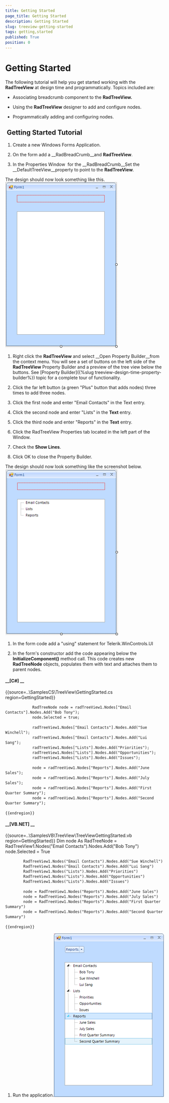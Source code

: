 ```yaml
---
title: Getting Started
page_title: Getting Started
description: Getting Started
slug: treeview-getting-started
tags: getting,started
published: True
position: 0
---
```


# Getting Started



The following tutorial will help you get started working with the __RadTreeView__ at design time and programmatically. Topics included are: 

* Associating breadcrumb component to the __RadTreeView.__

* Using the __RadTreeView__ designer to add and configure nodes.

* Programmatically adding and configuring nodes.

##  Getting Started Tutorial

1. Create a new Windows Forms Application.

1. On the form add a __RadBreadCrumb__and __RadTreeView__.
            

1. In the Properties Window  for the __RadBreadCrumb__Set the __DefaultTreeView__property
              to point to the __RadTreeView__.
            

The design should now look something like this.![treeview-getting-started 001](images/treeview-getting-started001.png)

1. Right click the __RadTreeView__ and select __Open Property Builder__from the context menu. 
              You will see a set of buttons on the left side of the __RadTreeView__ Property Builder and a preview of the tree view below the buttons.
              See [Property Builder]({%slug treeview-design-time-property-builder%}) topic 
              for a complete  tour of functionality.
            

1. Click the far left button (a green "Plus" button that adds nodes) three times to add three nodes.

1. Click the first node and enter "Email Contacts" in the Text entry.

1. Click the second node and enter "Lists" in the __Text__ entry.
            

1. Click the third node and enter "Reports" in the __Text__ entry.
            

1. Click the RadTreeView Properties tab located in the left part of the Window.

1. Check the __Show Lines__.
            

1. Click OK to close the Property Builder.

The design should now look something like the screenshot below.![treeview-getting-started 002](images/treeview-getting-started002.png)

1. In the form code add a "using" statement for Telerik.WinControls.UI

1. In the form's constructor add the code appearing below the __InitializeComponent()__ method call.
              This code creates new __RadTreeNode__ objects, populates them with text and attaches them to parent nodes.
            

#### __[C#] __

{{source=..\SamplesCS\TreeView\GettingStarted.cs region=GettingStarted}}
	            
	            RadTreeNode node = radTreeView1.Nodes["Email Contacts"].Nodes.Add("Bob Tony");
	            node.Selected = true;
	            
	            radTreeView1.Nodes["Email Contacts"].Nodes.Add("Sue Winchell");
	            radTreeView1.Nodes["Email Contacts"].Nodes.Add("Lui Sang");
	            radTreeView1.Nodes["Lists"].Nodes.Add("Priorities");
	            radTreeView1.Nodes["Lists"].Nodes.Add("Opportunities");
	            radTreeView1.Nodes["Lists"].Nodes.Add("Issues");
	            
	            node = radTreeView1.Nodes["Reports"].Nodes.Add("June Sales");
	            node = radTreeView1.Nodes["Reports"].Nodes.Add("July Sales");
	            node = radTreeView1.Nodes["Reports"].Nodes.Add("First Quarter Summary");
	            node = radTreeView1.Nodes["Reports"].Nodes.Add("Second Quarter Summary");
	
	{{endregion}}



#### __[VB.NET] __

{{source=..\SamplesVB\TreeView\TreeViewGettingStarted.vb region=GettingStarted}}
	        Dim node As RadTreeNode = RadTreeView1.Nodes("Email Contacts").Nodes.Add("Bob Tony")
	        node.Selected = True
	
	        RadTreeView1.Nodes("Email Contacts").Nodes.Add("Sue Winchell")
	        RadTreeView1.Nodes("Email Contacts").Nodes.Add("Lui Sang")
	        RadTreeView1.Nodes("Lists").Nodes.Add("Priorities")
	        RadTreeView1.Nodes("Lists").Nodes.Add("Opportunities")
	        RadTreeView1.Nodes("Lists").Nodes.Add("Issues")
	
	        node = RadTreeView1.Nodes("Reports").Nodes.Add("June Sales")
	        node = RadTreeView1.Nodes("Reports").Nodes.Add("July Sales")
	        node = RadTreeView1.Nodes("Reports").Nodes.Add("First Quarter Summary")
	        node = RadTreeView1.Nodes("Reports").Nodes.Add("Second Quarter Summary")
	
	{{endregion}}



1. Run the application.![treeview-getting-started 003](images/treeview-getting-started003.png)
